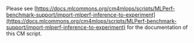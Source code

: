 Please see [https://docs.mlcommons.org/cm4mlops/scripts/MLPerf-benchmark-support/import-mlperf-inference-to-experiment](https://docs.mlcommons.org/cm4mlops/scripts/MLPerf-benchmark-support/import-mlperf-inference-to-experiment) for the documentation of this CM script.
